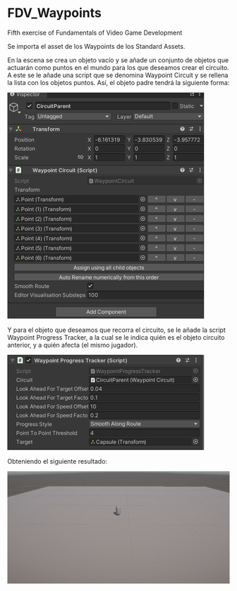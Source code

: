 # FDV_Waypoints
Fifth exercise of Fundamentals of Video Game Development

Se importa el asset de los Waypoints de los Standard Assets.

En la escena se crea un objeto vacío y se añade un conjunto de objetos que actuarán como puntos en el mundo para los que deseamos crear el circuito. A este se le añade una script que se denomina Waypoint Circuit y se rellena la lista con los objetos puntos. Así, el objeto padre tendrá la siguiente forma:

![alttext](CircuitParent.png)

Y para el objeto que deseamos que recorra el circuito, se le añade la script Waypoint Progress Tracker, a la cual se le indica quién es el objeto circuito anterior, y a quién afecta (el mismo jugador).

![alttext](ProgressTracker.png)

Obteniendo el siguiente resultado:

![alttext](gif.gif)
